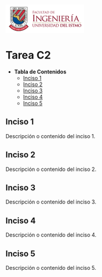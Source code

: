 ![Logo Unis](Images/FING_Logo.png)


# Tarea C2 #

* **Tabla de Contenidos**
  * [Inciso 1](#inciso-1)
  * [Inciso 2](#inciso-2)
  * [Inciso 3](#inciso-3)
  * [Inciso 4](#inciso-4)
  * [Inciso 5](#inciso-5)

## Inciso 1
Descripción o contenido del inciso 1.

## Inciso 2
Descripción o contenido del inciso 2.

## Inciso 3
Descripción o contenido del inciso 3.

## Inciso 4
Descripción o contenido del inciso 4.

## Inciso 5
Descripción o contenido del inciso 5.
